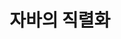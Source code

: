 ---
published: true
layout: single
title: "자바의 직렬화"
category: JAVA
tags : [자바, 직렬화, java, 자바 직렬화]
---